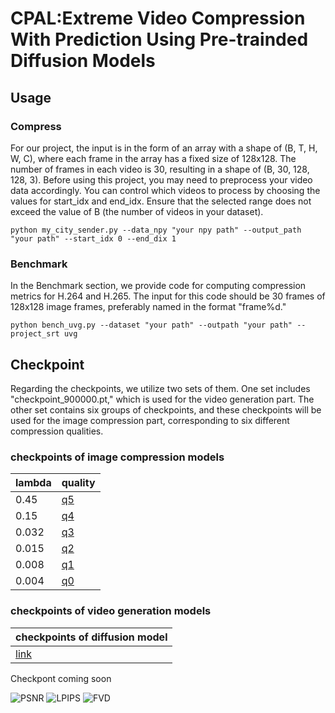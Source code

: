 # CPAL:Extreme Video Compression With Prediction Using Pre-trainded Diffusion Models 
## Usage
### Compress
For our project, the input is in the form of an array with a shape of (B, T, H, W, C), where each frame in the array has a fixed size of 128x128. The number of frames in each video is 30, resulting in a shape of (B, 30, 128, 128, 3). Before using this project, you may need to preprocess your video data accordingly.
You can control which videos to process by choosing the values for start_idx and end_idx. Ensure that the selected range does not exceed the value of B (the number of videos in your dataset).
```
python my_city_sender.py --data_npy "your npy path" --output_path "your path" --start_idx 0 --end_dix 1 
```
### Benchmark
In the Benchmark section, we provide code for computing compression metrics for H.264 and H.265. The input for this code should be 30 frames of 128x128 image frames, preferably named in the format "frame%d."
```
python bench_uvg.py --dataset "your path" --outpath "your path" --project_srt uvg
```
## Checkpoint

Regarding the checkpoints, we utilize two sets of them. One set includes "checkpoint_900000.pt," which is used for the video generation part. The other set contains six groups of checkpoints, and these checkpoints will be used for the image compression part, corresponding to six different compression qualities.

### checkpoints of image compression models

| lambda | quality | 
| ------- | ------- | 
| 0.45  | [q5](https://drive.google.com/file/d/1uuKQJiozcBfgGMJ8CfM6lrXOZWv6RUDN/view?usp=sharing)  | 
| 0.15  | [q4](https://drive.google.com/file/d/1s544Uxv0gBY3WvKBcGNb3Fb22zfmd9PL/view?usp=sharing) | 
|0.032  |[q3](https://drive.google.com/file/d/1Moody9IR8CuAGwLCZ_ZMTfZXT0ehQhqc/view?usp=sharing)  | 
| 0.015  |[q2](https://drive.google.com/file/d/1MWlYAmpHbWlGtG7MBBTPEew800grY5yC/view?usp=sharing) | 
|0.008 | [q1](https://drive.google.com/file/d/1VNE7rx-rBFLnNFkz56Zc-cPr6xrBBJdL/view?usp=sharing) | 
| 0.004 | [q0](https://drive.google.com/file/d/1YGVJ9bpeEq0xfqka2xkaMzhDkeYFJi6q/view?usp=sharing) | 

### checkpoints of video generation models
 |checkpoints of diffusion model | 
| ------- | 
 | [link](https://drive.google.com/drive/u/0/folders/15pDq2ziTv3n5SlrGhGM0GVqwIZXgebyD)  | 




Checkpont coming soon


![PSNR](CPAL/PSNR_24.png)
![LPIPS](CPAL/LPISP_24.png)
![FVD](CPAL/FVD_24.png)
